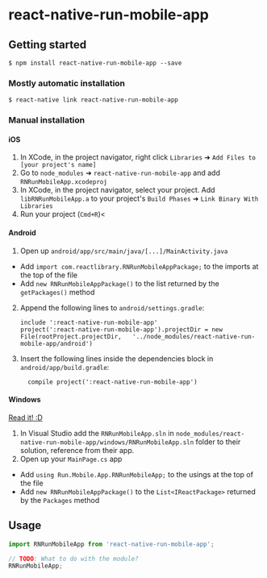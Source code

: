 
# react-native-run-mobile-app

## Getting started

`$ npm install react-native-run-mobile-app --save`

### Mostly automatic installation

`$ react-native link react-native-run-mobile-app`

### Manual installation


#### iOS

1. In XCode, in the project navigator, right click `Libraries` ➜ `Add Files to [your project's name]`
2. Go to `node_modules` ➜ `react-native-run-mobile-app` and add `RNRunMobileApp.xcodeproj`
3. In XCode, in the project navigator, select your project. Add `libRNRunMobileApp.a` to your project's `Build Phases` ➜ `Link Binary With Libraries`
4. Run your project (`Cmd+R`)<

#### Android

1. Open up `android/app/src/main/java/[...]/MainActivity.java`
  - Add `import com.reactlibrary.RNRunMobileAppPackage;` to the imports at the top of the file
  - Add `new RNRunMobileAppPackage()` to the list returned by the `getPackages()` method
2. Append the following lines to `android/settings.gradle`:
  	```
  	include ':react-native-run-mobile-app'
  	project(':react-native-run-mobile-app').projectDir = new File(rootProject.projectDir, 	'../node_modules/react-native-run-mobile-app/android')
  	```
3. Insert the following lines inside the dependencies block in `android/app/build.gradle`:
  	```
      compile project(':react-native-run-mobile-app')
  	```

#### Windows
[Read it! :D](https://github.com/ReactWindows/react-native)

1. In Visual Studio add the `RNRunMobileApp.sln` in `node_modules/react-native-run-mobile-app/windows/RNRunMobileApp.sln` folder to their solution, reference from their app.
2. Open up your `MainPage.cs` app
  - Add `using Run.Mobile.App.RNRunMobileApp;` to the usings at the top of the file
  - Add `new RNRunMobileAppPackage()` to the `List<IReactPackage>` returned by the `Packages` method


## Usage
```javascript
import RNRunMobileApp from 'react-native-run-mobile-app';

// TODO: What to do with the module?
RNRunMobileApp;
```
  